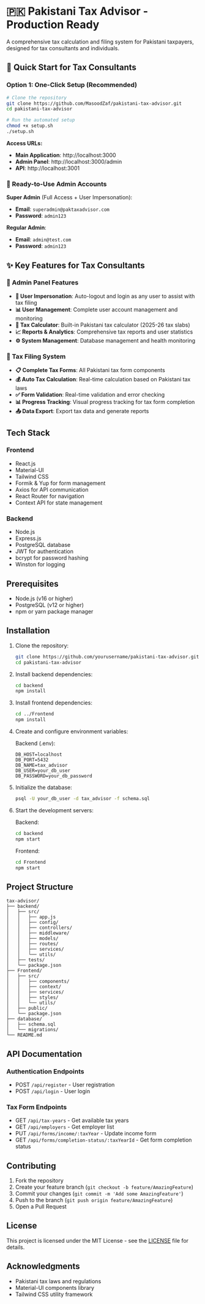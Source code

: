 # 🇵🇰 Pakistani Tax Advisor - Production Ready

A comprehensive tax calculation and filing system for Pakistani taxpayers, designed for tax consultants and individuals.

## 🚀 Quick Start for Tax Consultants

### Option 1: One-Click Setup (Recommended)
```bash
# Clone the repository
git clone https://github.com/MasoodZaf/pakistani-tax-advisor.git
cd pakistani-tax-advisor

# Run the automated setup
chmod +x setup.sh
./setup.sh
```

**Access URLs:**
- **Main Application**: http://localhost:3000
- **Admin Panel**: http://localhost:3000/admin
- **API**: http://localhost:3001

### 👥 Ready-to-Use Admin Accounts

**Super Admin** (Full Access + User Impersonation):
- **Email**: `superadmin@paktaxadvisor.com`
- **Password**: `admin123`

**Regular Admin**:
- **Email**: `admin@test.com`
- **Password**: `admin123`

## ✨ Key Features for Tax Consultants

### 🔐 Admin Panel Features
- **👤 User Impersonation**: Auto-logout and login as any user to assist with tax filing
- **📊 User Management**: Complete user account management and monitoring
- **🧮 Tax Calculator**: Built-in Pakistani tax calculator (2025-26 tax slabs)
- **📈 Reports & Analytics**: Comprehensive tax reports and user statistics
- **⚙️ System Management**: Database management and health monitoring

### 💼 Tax Filing System
- **📋 Complete Tax Forms**: All Pakistani tax form components
- **💰 Auto Tax Calculation**: Real-time calculation based on Pakistani tax laws
- **✅ Form Validation**: Real-time validation and error checking
- **📊 Progress Tracking**: Visual progress tracking for tax form completion
- **📤 Data Export**: Export tax data and generate reports

## Tech Stack

### Frontend
- React.js
- Material-UI
- Tailwind CSS
- Formik & Yup for form management
- Axios for API communication
- React Router for navigation
- Context API for state management

### Backend
- Node.js
- Express.js
- PostgreSQL database
- JWT for authentication
- bcrypt for password hashing
- Winston for logging

## Prerequisites

- Node.js (v16 or higher)
- PostgreSQL (v12 or higher)
- npm or yarn package manager

## Installation

1. Clone the repository:
   ```bash
   git clone https://github.com/yourusername/pakistani-tax-advisor.git
   cd pakistani-tax-advisor
   ```

2. Install backend dependencies:
   ```bash
   cd backend
   npm install
   ```

3. Install frontend dependencies:
   ```bash
   cd ../Frontend
   npm install
   ```

4. Create and configure environment variables:
   
   Backend (.env):
   ```
   DB_HOST=localhost
   DB_PORT=5432
   DB_NAME=tax_advisor
   DB_USER=your_db_user
   DB_PASSWORD=your_db_password
   ```

5. Initialize the database:
   ```bash
   psql -U your_db_user -d tax_advisor -f schema.sql
   ```

6. Start the development servers:

   Backend:
   ```bash
   cd backend
   npm start
   ```

   Frontend:
   ```bash
   cd Frontend
   npm start
   ```

## Project Structure

```
tax-advisor/
├── backend/
│   ├── src/
│   │   ├── app.js
│   │   ├── config/
│   │   ├── controllers/
│   │   ├── middleware/
│   │   ├── models/
│   │   ├── routes/
│   │   ├── services/
│   │   └── utils/
│   ├── tests/
│   └── package.json
├── Frontend/
│   ├── src/
│   │   ├── components/
│   │   ├── context/
│   │   ├── services/
│   │   ├── styles/
│   │   └── utils/
│   ├── public/
│   └── package.json
├── database/
│   ├── schema.sql
│   └── migrations/
└── README.md
```

## API Documentation

### Authentication Endpoints
- POST `/api/register` - User registration
- POST `/api/login` - User login

### Tax Form Endpoints
- GET `/api/tax-years` - Get available tax years
- GET `/api/employers` - Get employer list
- PUT `/api/forms/income/:taxYear` - Update income form
- GET `/api/forms/completion-status/:taxYearId` - Get form completion status

## Contributing

1. Fork the repository
2. Create your feature branch (`git checkout -b feature/AmazingFeature`)
3. Commit your changes (`git commit -m 'Add some AmazingFeature'`)
4. Push to the branch (`git push origin feature/AmazingFeature`)
5. Open a Pull Request

## License

This project is licensed under the MIT License - see the [LICENSE](LICENSE) file for details.

## Acknowledgments

- Pakistani tax laws and regulations
- Material-UI components library
- Tailwind CSS utility framework 